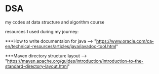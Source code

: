 # DSA
my codes at data structure and algorithm course




resources I used during my journey:

***How to write documentaion for java --> "https://www.oracle.com/ca-en/technical-resources/articles/java/javadoc-tool.html"

***Maven directory structure layout --> "https://maven.apache.org/guides/introduction/introduction-to-the-standard-directory-layout.html"
